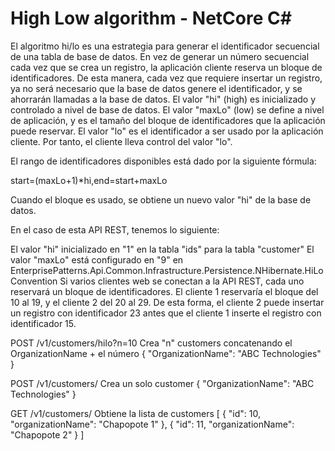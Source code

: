 # High Low algorithm - NetCore C#

El algoritmo hi/lo es una estrategia para generar el identificador secuencial de una tabla de base de datos.
En vez de generar un número secuencial cada vez que se crea un registro, la aplicación cliente reserva un bloque de identificadores. De esta manera, cada vez que requiere insertar un registro, ya no será necesario que la base de datos genere el identificador, y se ahorrarán llamadas a la base de datos.
El valor "hi" (high) es inicializado y controlado a nivel de base de datos.
El valor "maxLo" (low) se define a nivel de aplicación, y es el tamaño del bloque de identificadores que la aplicación puede reservar.
El valor "lo" es el identificador a ser usado por la aplicación cliente. Por tanto, el cliente lleva control del valor "lo".

El rango de identificadores disponibles está dado por la siguiente fórmula:

start=(maxLo+1)*hi,end=start+maxLo

Cuando el bloque es usado, se obtiene un nuevo valor "hi" de la base de datos.

En el caso de esta API REST, tenemos lo siguiente:

El valor "hi" inicializado en "1" en la tabla "ids" para la tabla "customer"
El valor "maxLo" está configurado en "9" en EnterprisePatterns.Api.Common.Infrastructure.Persistence.NHibernate.HiLoConvention
Si varios clientes web se conectan a la API REST, cada uno reservará un bloque de identificadores.
El cliente 1 reservaría el bloque del 10 al 19, y el cliente 2 del 20 al 29.
De esta forma, el cliente 2 puede insertar un registro con identificador 23 antes que el cliente 1 inserte el registro con identificador 15.

POST /v1/customers/hilo?n=10
Crea "n" customers concatenando el OrganizationName + el número
{
	"OrganizationName": "ABC Technologies"
}

POST /v1/customers/
Crea un solo customer
{
	"OrganizationName": "ABC Technologies"
}

GET /v1/customers/
Obtiene la lista de customers
[
    {
        "id": 10,
        "organizationName": "Chapopote 1"
    },
    {
        "id": 11,
        "organizationName": "Chapopote 2"
    }
]